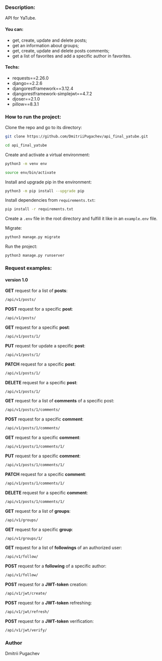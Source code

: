 ### Description:
API for YaTube.
#### You can:
  * get, create, update and delete posts;
  * get an information about groups;
  * get, create, update and delete posts comments;
  * get a list of favorites and add a specific author in favorites.
#### Techs:
  * requests==2.26.0
  * django==2.2.6
  * djangorestframework==3.12.4
  * djangorestframework-simplejwt==4.7.2
  * djoser==2.1.0
  * pillow==8.3.1
### How to run the project:
Clone the repo and go to its directory:
```bash
git clone https://github.com/DmitriiPugachev/api_final_yatube.git
```
```bash
cd api_final_yatube
```
Create and activate a virtual environment:
```bash
python3 -m venv env
```
```bash
source env/bin/activate
```
Install and upgrade pip in the environment:
```bash
python3 -m pip install --upgrade pip
```
Install dependencies from ```requirements.txt```:
```bash
pip install -r requirements.txt
```
Create a ```.env``` file in the root directory and fulfill it like in an ```example.env``` file.

Migrate:
```bash
python3 manage.py migrate
```
Run the project:
```bash
python3 manage.py runserver
```
### Request examples:
#### version 1.0

**GET** request for a list of **posts**:

```bash
/api/v1/posts/
```

**POST** request for a specific **post**:

```bash
/api/v1/posts/
```

**GET** request for a specific **post**:

```bash
/api/v1/posts/1/
```

**PUT** request for update a specific **post**:

```bash
/api/v1/posts/1/
```

**PATCH** request for a specific **post**:

```bash
/api/v1/posts/1/
```

**DELETE** request for a specific **post**:

```bash
/api/v1/posts/1/
```

**GET** request for a list of **comments** of a specific post:

```bash
/api/v1/posts/1/comments/
```

**POST** request for a specific **comment**:

```bash
/api/v1/posts/1/comments/
```

**GET** request for a specific **comment**:

```bash
/api/v1/posts/1/comments/1/
```

**PUT** request for a specific **comment**:

```bash
/api/v1/posts/1/comments/1/
```

**PATCH** request for a specific **comment**:

```bash
/api/v1/posts/1/comments/1/
```

**DELETE** request for a specific **comment**:

```bash
/api/v1/posts/1/comments/1/
```

**GET** request for a list of **groups**:

```bash
/api/v1/groups/
```

**GET** request for a specific **group**:

```bash
/api/v1/groups/1/
```

**GET** request for a list of **followings** of an authorized user:

```bash
/api/v1/follow/
```

**POST** request for a **following** of a specific author:

```bash
/api/v1/follow/
```

**POST** request for a **JWT-token** creation:

```bash
/api/v1/jwt/create/
```

**POST** request for a **JWT-token** refreshing:

```bash
/api/v1/jwt/refresh/
```

**POST** request for a **JWT-token** verification:

```bash
/api/v1/jwt/verify/
```

### Author
Dmitrii Pugachev
